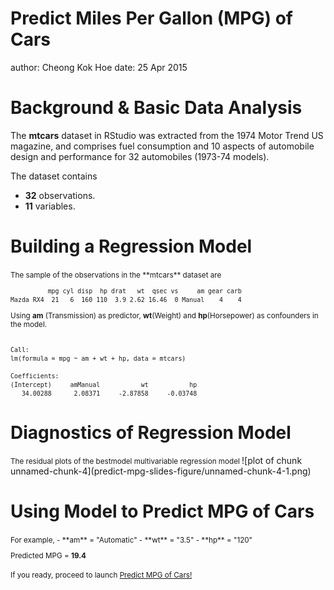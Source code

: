 Predict Miles Per Gallon (MPG) of Cars
========================================================
author: Cheong Kok Hoe
date: 25 Apr 2015


Background & Basic Data Analysis
========================================================


The **mtcars** dataset in RStudio was extracted from the 1974 Motor Trend US magazine, and comprises fuel consumption and 10 aspects of automobile design and performance for 32 automobiles (1973-74 models).

The dataset contains 
- **32** observations. 
- **11** variables.

Building a Regression Model
========================================================
<small>
The sample of the observations in the **mtcars** dataset are

```
          mpg cyl disp  hp drat   wt  qsec vs     am gear carb
Mazda RX4  21   6  160 110  3.9 2.62 16.46  0 Manual    4    4
```
Using **am** (Transmission) as predictor, **wt**(Weight) and **hp**(Horsepower) as confounders in the model.

```

Call:
lm(formula = mpg ~ am + wt + hp, data = mtcars)

Coefficients:
(Intercept)     amManual           wt           hp  
   34.00288      2.08371     -2.87858     -0.03748  
```
</small>

Diagnostics of Regression Model
========================================================
<small>
The residual plots of the bestmodel multivariable regression model
</small>
![plot of chunk unnamed-chunk-4](predict-mpg-slides-figure/unnamed-chunk-4-1.png) 

Using Model to Predict MPG of Cars
========================================================
<small>
For example,
- **am** = "Automatic"
- **wt** = "3.5"
- **hp** = "120"

Predicted MPG = **19.4**

If you ready, proceed to launch [Predict MPG of Cars!](https://kazakh1501.shinyapps.io/Project/)
</small>
